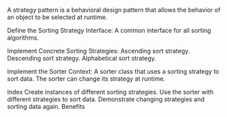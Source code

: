 A strategy pattern is a behavioral design pattern that allows the behavior of an object to be selected at runtime. 

Define the Sorting Strategy Interface:
A common interface for all sorting algorithms.

Implement Concrete Sorting Strategies:
Ascending sort strategy.
Descending sort strategy.
Alphabetical sort strategy.

Implement the Sorter Context:
A sorter class that uses a sorting strategy to sort data.
The sorter can change its strategy at runtime.

Index
Create instances of different sorting strategies.
Use the sorter with different strategies to sort data.
Demonstrate changing strategies and sorting data again.
Benefits